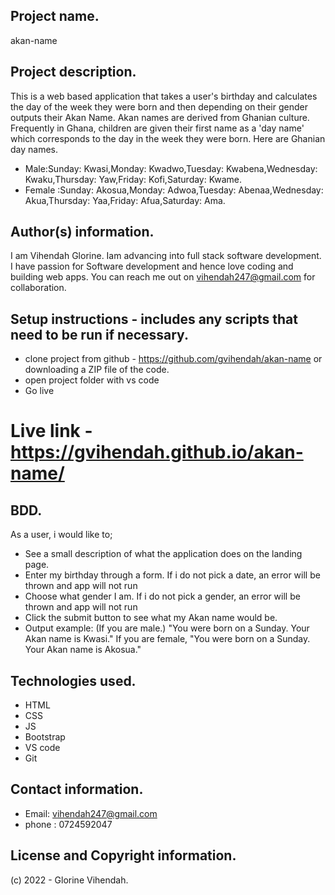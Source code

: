 ## Project name.
akan-name

## Project description.
This is a web based application that takes a user's birthday and calculates the day of the week they were born and then depending on their gender outputs their Akan Name. 
Akan names are derived from Ghanian culture. Frequently in Ghana, children are given their first name as a 'day name' which corresponds to the day in the week they were born. Here are Ghanian day names.

- Male:Sunday: Kwasi,Monday: Kwadwo,Tuesday: Kwabena,Wednesday: Kwaku,Thursday: Yaw,Friday: Kofi,Saturday: Kwame.
- Female :Sunday: Akosua,Monday: Adwoa,Tuesday: Abenaa,Wednesday: Akua,Thursday: Yaa,Friday: Afua,Saturday: Ama.

## Author(s) information.
I am Vihendah Glorine. Iam advancing into full stack software development. I have passion for Software development and hence love coding and building web apps. You can reach me out on vihendah247@gmail.com for collaboration.

## Setup instructions - includes any scripts that need to be run if necessary.
- clone project from github - https://github.com/gvihendah/akan-name or downloading a ZIP file of the code.
- open project folder with vs code
- Go live

# Live link - https://gvihendah.github.io/akan-name/

## BDD.
As a user, i would like to;
- See a  small description of what the application does on the landing page.
- Enter my birthday through a form. If i do not pick a date, an error will be thrown and app will not run
- Choose what gender I am. If i do not pick a gender, an error will be thrown and app will not run
- Click the submit button to see what my Akan name would be.
- Output example: (If you are male.) "You were born on a Sunday. Your Akan name is Kwasi." If you are    female, "You were born on a Sunday. Your Akan name is Akosua."

## Technologies used.
- HTML
- CSS
- JS
- Bootstrap
- VS code
- Git

## Contact information.
- Email: vihendah247@gmail.com
- phone : 0724592047

## License and Copyright information.
(c) 2022 - Glorine Vihendah.
